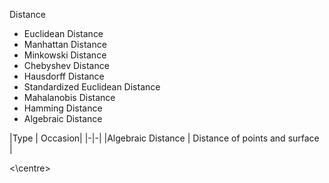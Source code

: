 Distance
* Euclidean Distance
* Manhattan Distance
* Minkowski Distance
* Chebyshev Distance
* Hausdorff Distance
* Standardized Euclidean Distance
* Mahalanobis Distance
* Hamming Distance
* Algebraic Distance

<centre>
|Type | Occasion|
|-|-|
|Algebraic Distance | Distance of points and surface |

<\centre>
